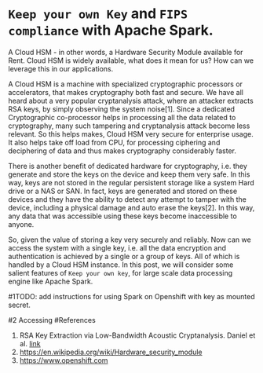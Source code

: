 # `Keep your own Key` and `FIPS compliance` with Apache Spark.

A Cloud HSM - in other words, a Hardware Security Module available for Rent. Cloud HSM is widely
 available, what does it mean for us? How can we leverage this in our applications.

A Cloud HSM is a machine with specialized cryptographic processors or accelerators, that makes cryptography 
both fast and secure. We have all heard about a very popular cryptanalysis attack, where an attacker extracts
RSA keys, by simply observing the system noise[1]. Since a dedicated Cryptographic co-processor helps in
processing all the data related to cryptography, many such tampering and cryptanalysis attack become less relevant.
So this helps makes, Cloud HSM very secure for enterprise usage. It also helps take off load from CPU, for processing
ciphering and deciphering of data and thus makes cryptography considerably faster. 

There is another benefit of dedicated hardware for cryptography, i.e. they generate and store the keys on the device
 and keep them very safe. In this way, keys are not stored in the regular persistent storage like a system Hard drive 
or a NAS or SAN. In fact, keys are generated and stored on these devices and they have the ability to detect
any attempt to tamper with the device, including a physical damage and auto erase the keys[2]. In this way, any
 data that was accessible using these keys become inaccessible to anyone.

So, given the value of storing a key very securely and reliably. Now can we access the system with a single key, 
i.e. all the data encryption and authentication is achieved by a single or a group of keys. All of which is handled
by a Cloud HSM instance. In this post, we will consider some salient features of `Keep your own key`, for large
scale data processing engine like Apache Spark.

#1TODO: add instructions for using Spark on Openshift with key as mounted secret.

#2 Accessing 
#References

1. RSA Key Extraction via Low-Bandwidth Acoustic Cryptanalysis. Daniel et al. 
[link](https://phys.org/news/2013-12-trio-rsa-encryption-keys-noise.html)
2. https://en.wikipedia.org/wiki/Hardware_security_module
3. https://www.openshift.com